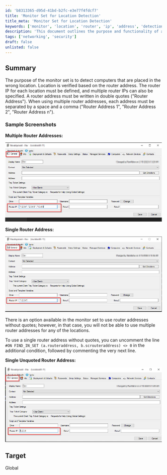 ```yaml
---
id: 'b8313365-d95d-41bd-b2fc-e3e77f4fdcf7'
title: 'Monitor Set for Location Detection'
title_meta: 'Monitor Set for Location Detection'
keywords: ['monitor', 'location', 'router', 'ip', 'address', 'detection']
description: 'This document outlines the purpose and functionality of a monitor set designed to detect computers that are placed in the wrong location based on router addresses. It details how to define multiple router IPs, the format required for input, and provides sample screenshots for clarity.'
tags: ['networking', 'security']
draft: false
unlisted: false
---
```


## Summary

The purpose of the monitor set is to detect computers that are placed in the wrong location. Location is verified based on the router address. The router IP for each location must be defined, and multiple router IPs can also be specified. A router address must be written in double quotes ("Router Address"). When using multiple router addresses, each address must be separated by a space and a comma ("Router Address 1", "Router Address 2", "Router Address n").

### Sample Screenshots

**Multiple Router Addresses:**

![Sample screenshot for multiple Router Addresses](../../../static/img/Agent-Checking-in-with-Wrong-Location/image_1.png)

**Single Router Address:**

![Sample screenshot for single Router Address](../../../static/img/Agent-Checking-in-with-Wrong-Location/image_2.png)

There is an option available in the monitor set to use router addresses without quotes; however, in that case, you will not be able to use multiple router addresses for any of the locations.

To use a single router address without quotes, you can uncomment the line `#ON FIND_IN_SET (a.routeraddress, b.scrouteraddress) <> 0` in the additional condition, followed by commenting the very next line.

**Single Unquoted Router Address:**

![Sample Screenshot for single unquoted router address](../../../static/img/Agent-Checking-in-with-Wrong-Location/image_3.png)

## Target

Global

